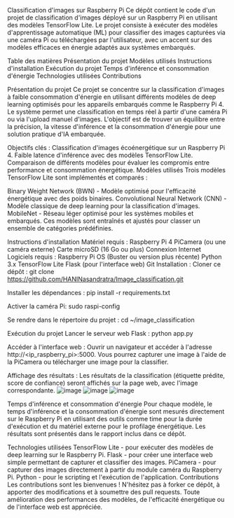 Classification d'images sur Raspberry Pi
Ce dépôt contient le code d'un projet de classification d'images déployé sur un Raspberry Pi en utilisant des modèles TensorFlow Lite. Le projet consiste à exécuter des modèles d'apprentissage automatique (ML) pour classifier des images capturées via une caméra Pi ou téléchargées par l'utilisateur, avec un accent sur des modèles efficaces en énergie adaptés aux systèmes embarqués.

Table des matières
Présentation du projet
Modèles utilisés
Instructions d'installation
Exécution du projet
Temps d'inférence et consommation d'énergie
Technologies utilisées
Contributions

Présentation du projet
Ce projet se concentre sur la classification d'images à faible consommation d'énergie en utilisant différents modèles de deep learning optimisés pour les appareils embarqués comme le Raspberry Pi 4. Le système permet une classification en temps réel à partir d'une caméra Pi ou via l'upload manuel d'images. L'objectif est de trouver un équilibre entre la précision, la vitesse d'inférence et la consommation d'énergie pour une solution pratique d'IA embarquée.

Objectifs clés :
Classification d'images écoénergétique sur un Raspberry Pi 4.
Faible latence d'inférence avec des modèles TensorFlow Lite.
Comparaison de différents modèles pour évaluer les compromis entre performance et consommation énergétique.
Modèles utilisés
Trois modèles TensorFlow Lite sont implémentés et comparés :

Binary Weight Network (BWN) - Modèle optimisé pour l'efficacité énergétique avec des poids binaires.
Convolutional Neural Network (CNN) - Modèle classique de deep learning pour la classification d'images.
MobileNet - Réseau léger optimisé pour les systèmes mobiles et embarqués.
Ces modèles sont entraînés et ajustés pour classer un ensemble de catégories prédéfinies.

Instructions d'installation
Matériel requis :
Raspberry Pi 4
PiCamera (ou une caméra externe)
Carte microSD (16 Go ou plus)
Connexion Internet
Logiciels requis :
Raspberry Pi OS (Buster ou version plus récente)
Python 3.x
TensorFlow Lite
Flask (pour l'interface web)
Git
Installation :
Cloner ce dépôt :
git clone https://github.com/HANINasandratra/Image_classification.git

Installer les dépendances :
pip install -r requirements.txt

Activer la caméra Pi:
sudo raspi-config

Se rendre dans le répertoire du projet :
cd ~/image_classification

Exécution du projet
Lancer le serveur web Flask :
python app.py

Accéder à l'interface web : Ouvrir un navigateur et accéder à l'adresse http://<ip_raspberry_pi>:5000. Vous pourrez capturer une image à l'aide de la PiCamera ou télécharger une image pour la classifier.

Affichage des résultats : Les résultats de la classification (étiquette prédite, score de confiance) seront affichés sur la page web, avec l'image correspondante.
![image](https://github.com/user-attachments/assets/b22a1d08-fa42-4be6-b108-1d4e6a43a46a)
![image](https://github.com/user-attachments/assets/b357b5e5-9d42-4040-9362-2cfe060b4d1f)
![image](https://github.com/user-attachments/assets/ba31e48c-8c0c-419d-8227-0eb529f1ca5f)




Temps d'inférence et consommation d'énergie
Pour chaque modèle, le temps d'inférence et la consommation d'énergie sont mesurés directement sur le Raspberry Pi en utilisant des outils comme time pour la durée d'exécution et du matériel externe pour le profilage énergétique. Les résultats sont présentés dans le rapport inclus dans ce dépôt.

Technologies utilisées
TensorFlow Lite - pour exécuter des modèles de deep learning sur le Raspberry Pi.
Flask - pour créer une interface web simple permettant de capturer et classifier des images.
PiCamera - pour capturer des images directement à partir du module caméra du Raspberry Pi.
Python - pour le scripting et l'exécution de l'application.
Contributions
Les contributions sont les bienvenues ! N'hésitez pas à forker ce dépôt, à apporter des modifications et à soumettre des pull requests. Toute amélioration des performances des modèles, de l'efficacité énergétique ou de l'interface web est appréciée.
